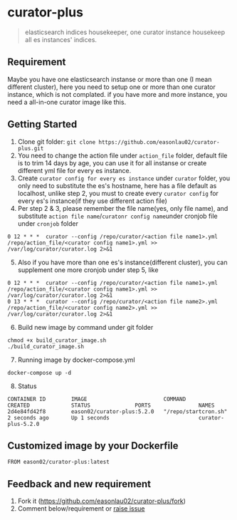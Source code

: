 # curator-plus
>elasticsearch indices housekeeper, one curator instance housekeep all es instances' indices.

## Requirement
Maybe you have one elasticsearch instanse or more than one (I mean different cluster), here you need to setup one or more than one curator instance, which is not complated. if you have more and more instance, you need a all-in-one curator image like this.

## Getting Started

1. Clone git folder: `git clone https://github.com/easonlau02/curator-plus.git`
2. You need to change the action file under `action_file` folder, default file is to trim 14 days by age, you can use it for all instanse or create different yml file for every es instance. 
3. Create `curator config for every es instance` under `curator` folder, you only need to substitute the es's hostname, here has a file default as localhost, unlike step 2, you must to create every `curator config` for every es's instance(if they use different action file)
4. Per step 2 & 3, please remember the file name(yes, only file name), and substitute `action file name`/`curatonr config name`under  cronjob file under `cronjob` folder
```
0 12 * * *  curator --config /repo/curator/<action file name1>.yml  /repo/action_file/<curator config name1>.yml >> /var/log/curator/curator.log 2>&1
```
5. Also if you have more than one es's instance(different cluster), you can supplement one more cronjob under step 5, like
```
0 12 * * *  curator --config /repo/curator/<action file name1>.yml  /repo/action_file/<curator config name1>.yml >> /var/log/curator/curator.log 2>&1
0 13 * * *  curator --config /repo/curator/<action file name2>.yml  /repo/action_file/<curator config name2>.yml >> /var/log/curator/curator.log 2>&1
```
6. Build new image by command under git folder
```
chmod +x build_curator_image.sh
./build_curator_image.sh
```
7. Running image by docker-compose.yml
```
docker-compose up -d
```
8. Status
```
CONTAINER ID        IMAGE                        COMMAND                CREATED             STATUS              PORTS               NAMES
2d4e84fd42f8        eason02/curator-plus:5.2.0   "/repo/startcron.sh"   2 seconds ago       Up 1 seconds                            curator-plus-5.2.0
```

## Customized image by your Dockerfile
```
FROM eason02/curator-plus:latest
```

## Feedback and new requirement
1. Fork it (https://github.com/easonlau02/curator-plus/fork)
2. Comment below/requirement or [raise issue](https://github.com/easonlau02/curator-plus/issues)
